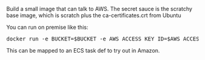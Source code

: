 Build a small image that can talk to AWS. The secret sauce is the scratchy
base image, which is scratch plus the ca-certificates.crt from
Ubuntu

You can run on premise like this:

<pre>
docker run -e BUCKET=$BUCKET -e AWS_ACCESS_KEY_ID=$AWS_ACCESS_KEY_ID -e AWS_SECRET_ACCESS_KEY=$AWS_SECRET_ACCESS_KEY -e AWS_REGION=$AWS_REGION -e http_proxy=$http_proxy xtracdev/bucketcat
</pre>

This can be mapped to an ECS task def to try out in Amazon.
